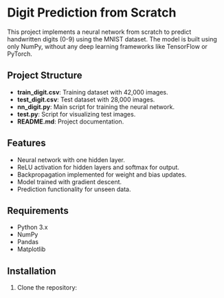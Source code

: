 # Digit Prediction from Scratch

This project implements a neural network from scratch to predict handwritten digits (0-9) using the MNIST dataset. The model is built using only NumPy, without any deep learning frameworks like TensorFlow or PyTorch.

## Project Structure

- **train_digit.csv**: Training dataset with 42,000 images.
- **test_digit.csv**: Test dataset with 28,000 images.
- **nn_digit.py**: Main script for training the neural network.
- **test.py**: Script for visualizing test images.
- **README.md**: Project documentation.

## Features

- Neural network with one hidden layer.
- ReLU activation for hidden layers and softmax for output.
- Backpropagation implemented for weight and bias updates.
- Model trained with gradient descent.
- Prediction functionality for unseen data.

## Requirements

- Python 3.x
- NumPy
- Pandas
- Matplotlib

## Installation

1. Clone the repository:
